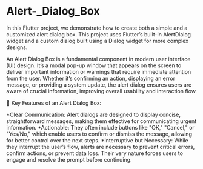 # Alert-_Dialog_Box
In this Flutter project, we demonstrate how to create both a simple and a customized alert dialog box. This project uses Flutter’s built-in AlertDialog widget and a custom dialog built using a Dialog widget for more complex designs.


An Alert Dialog Box is a fundamental component in modern user interface (UI) design. It’s a modal pop-up window that appears on the screen to deliver important information or warnings that require immediate attention from the user. Whether it’s confirming an action, displaying an error message, or providing a system update, the alert dialog ensures users are aware of crucial information, improving overall usability and interaction flow.

🔑 Key Features of an Alert Dialog Box:

*Clear Communication: Alert dialogs are designed to display concise, straightforward messages, making them effective for communicating urgent information.
*Actionable: They often include buttons like "OK," "Cancel," or "Yes/No," which enable users to confirm or dismiss the message, allowing for better control over the next steps.
*Interruptive but Necessary: While they interrupt the user’s flow, alerts are necessary to prevent critical errors, confirm actions, or prevent data loss. Their very nature forces users to engage and resolve the prompt before continuing.
